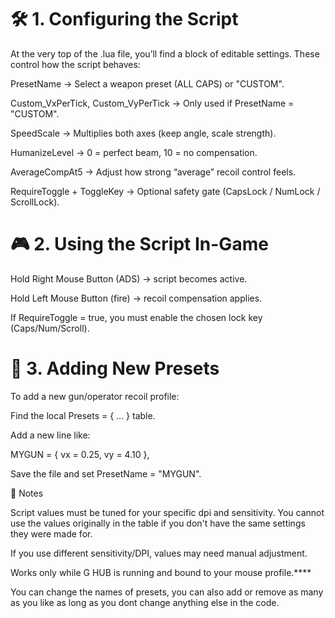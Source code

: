 # 🛠 1. Configuring the Script

At the very top of the .lua file, you’ll find a block of editable settings. These control how the script behaves:

PresetName → Select a weapon preset (ALL CAPS) or "CUSTOM".

Custom_VxPerTick, Custom_VyPerTick → Only used if PresetName = "CUSTOM".

SpeedScale → Multiplies both axes (keep angle, scale strength).

HumanizeLevel → 0 = perfect beam, 10 = no compensation.

AverageCompAt5 → Adjust how strong “average” recoil control feels.

RequireToggle + ToggleKey → Optional safety gate (CapsLock / NumLock / ScrollLock).

# 🎮 2. Using the Script In-Game

Hold Right Mouse Button (ADS) → script becomes active.

Hold Left Mouse Button (fire) → recoil compensation applies.

If RequireToggle = true, you must enable the chosen lock key (Caps/Num/Scroll).

# 🔧 3. Adding New Presets

To add a new gun/operator recoil profile:

Find the local Presets = { ... } table.

Add a new line like:

MYGUN = { vx = 0.25, vy = 4.10 },


Save the file and set PresetName = "MYGUN".

🚨 Notes

Script values must be tuned for your specific dpi and sensitivity. You cannot use the values originally in the table if you don't have the same settings they were made for. 

If you use different sensitivity/DPI, values may need manual adjustment.

Works only while G HUB is running and bound to your mouse profile.****

You can change the names of presets, you can also add or remove as many as you like as long as you dont change anything else in the code. 
